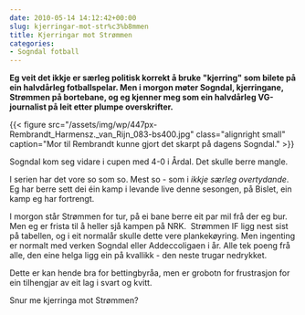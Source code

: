 ```yaml
---
date: 2010-05-14 14:12:42+00:00
slug: kjerringar-mot-str%c3%b8mmen
title: Kjerringar mot Strømmen
categories:
- Sogndal fotball
---
```


**Eg veit det ikkje er særleg politisk korrekt å bruke "kjerring" som bilete på ein halvdårleg fotballspelar. Men i morgon møter Sogndal, kjerringane, Strømmen på bortebane, og eg kjenner meg som ein halvdårleg VG-journalist på leit etter plumpe overskrifter.**

{{< figure src="/assets/img/wp/447px-Rembrandt_Harmensz._van_Rijn_083-bs400.jpg" class="alignright small" caption="Mor til Rembrandt kunne gjort det skarpt på dagens Sogndal." >}}

<!--more-->

Sogndal kom seg vidare i cupen med 4-0 i Årdal. Det skulle berre mangle.

I serien har det vore so som so. Mest so - som i _ikkje særleg overtydande_. Eg har berre sett dei éin kamp i levande live denne sesongen, på Bislet, ein kamp eg har fortrengt.

I morgon står Strømmen for tur, på ei bane berre eit par mil frå der eg bur. Men eg er frista til å heller sjå kampen på NRK.  Strømmen IF ligg nest sist på tabellen, og i eit normalår skulle dette vere plankekøyring. Men ingenting er normalt med verken Sogndal eller Addeccoligaen i år. Alle tek poeng frå alle, den eine helga ligg ein på kvallikk - den neste trugar nedrykket.

Dette er kan hende bra for bettingbyråa, men er grobotn for frustrasjon for ein tilhengjar av eit lag i svart og kvitt.

Snur me kjerringa mot Strømmen?
